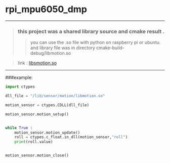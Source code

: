 # rpi_mpu6050_dmp

-----------------------------------------

>###  this project was a shared library source and cmake result .
>>you can use the .so file with python on raspberry pi or ubuntu.
>>and library file was in directory cmake-build-debug/libmotion.so

>link : [libsmotion.so](https://github.com/china-zhangdj/rpi_mpu6050_dmp/blob/master/cmake-build-debug/libsensor_lib.so)
-----------------------------------------

###example:

```python
import ctypes

dll_file = "/lib/sensor/motion/libmotion.so"

motion_sensor = ctypes.CDLL(dll_file)

motion_sensor.motion_setup()


while True :
    motion_sensor.motion_update()
    roll = ctypes.c_float.in_dll(motion_sensor,"roll")
    print(roll.value)


motion_sensor.motion_close()

```